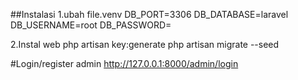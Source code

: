 ##Instalasi
1.ubah file.venv
DB_PORT=3306
DB_DATABASE=laravel
DB_USERNAME=root
DB_PASSWORD=

2.Instal web
php artisan key:generate
php artisan migrate --seed

#Login/register admin
http://127.0.0.1:8000/admin/login
